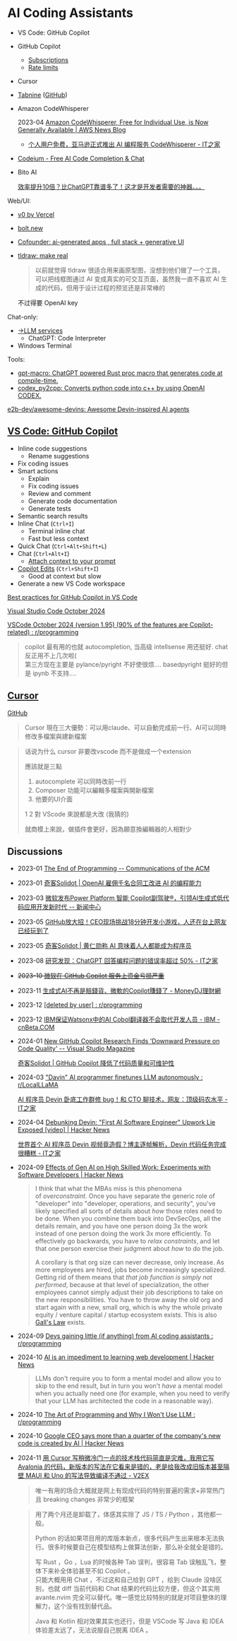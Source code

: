 # AI Coding Assistants
- VS Code: GitHub Copilot
- GitHub Copilot
  - [Subscriptions](https://docs.github.com/en/copilot/about-github-copilot/subscription-plans-for-github-copilot)
  - [Rate limits](https://docs.github.com/en/github-models/prototyping-with-ai-models#rate-limits)
- Cursor
- [Tabnine](https://www.tabnine.com/) ([GitHub](https://github.com/codota/TabNine))
- Amazon CodeWhisperer

  2023-04 [Amazon CodeWhisperer, Free for Individual Use, is Now Generally Available | AWS News Blog](https://aws.amazon.com/cn/blogs/aws/amazon-codewhisperer-free-for-individual-use-is-now-generally-available/)
  - [个人用户免费，亚马逊正式推出 AI 编程服务 CodeWhisperer - IT之家](https://m.ithome.com/html/686391.htm)
- [Codeium - Free AI Code Completion & Chat](https://codeium.com/)
- Bito AI

  [效率提升10倍？比ChatGPT靠谱多了！这才是开发者需要的神器。。。](https://mp.weixin.qq.com/s/q7XiJrsbq-DDML0L2Ngz5w)

Web/UI:
- [v0 by Vercel](https://v0.dev/)
- [bolt.new](https://bolt.new/)
- [Cofounder: ai-generated apps , full stack + generative UI](https://github.com/raidendotai/cofounder)
- [tldraw: make real](https://makereal.tldraw.com/)

  > 以前就觉得 tldraw 很适合用来画原型图，没想到他们做了一个工具，可以把线框图通过 AI 变成真实的可交互页面，虽然我一直不喜欢 AI 生成的代码，但用于设计过程的预览还是非常棒的

  不过得要 OpenAI key

Chat-only:
- [→LLM services](https://github.com/Chaoses-Ib/ArtificialIntelligence/blob/main/Language/Models/Services.md)
  - ChatGPT: Code Interpreter
- Windows Terminal

Tools:
- [gpt-macro: ChatGPT powered Rust proc macro that generates code at compile-time.](https://github.com/retrage/gpt-macro)
- [codex\_py2cpp: Converts python code into c++ by using OpenAI CODEX.](https://github.com/alxschwrz/codex_py2cpp)

[e2b-dev/awesome-devins: Awesome Devin-inspired AI agents](https://github.com/e2b-dev/awesome-devins)

## [VS Code: GitHub Copilot](https://code.visualstudio.com/docs/copilot/overview)
- Inline code suggestions
  - Rename suggestions
- Fix coding issues
- Smart actions
  - Explain
  - Fix coding issues
  - Review and comment
  - Generate code documentation
  - Generate tests
- Semantic search results
- Inline Chat (`Ctrl+I`)
  - Terminal inline chat
  - Fast but less context
- Quick Chat (`Ctrl+Alt+Shift+L`)
- Chat (`Ctrl+Alt+I`)
  - [Attach context to your prompt](https://code.visualstudio.com/docs/copilot/copilot-vscode-features#_attach-context-to-your-prompt)
- [Copilot Edits](https://code.visualstudio.com/docs/copilot/copilot-edits) (`Ctrl+Shift+I`)
  - Good at context but slow
- Generate a new VS Code workspace

[Best practices for GitHub Copilot in VS Code](https://code.visualstudio.com/docs/copilot/prompt-crafting)

[Visual Studio Code October 2024](https://code.visualstudio.com/updates/v1_95)

[VSCode October 2024 (version 1.95) (90% of the features are Copilot-related) : r/programming](https://www.reddit.com/r/programming/comments/1gf0vf9/vscode_october_2024_version_195_90_of_the/)

> copilot 最有用的也就 autocompletion, 当高级 intellsense 用还挺好. chat 反正用不上几次啦(  
> 第三方现在主要是 pylance/pyright 不好使很烦.... basedpyright 挺好的但是 ipynb 不支持....

## [Cursor](https://www.cursor.so/)
[GitHub](https://github.com/getcursor/cursor)

> Cursor 現在三大優勢：可以用claude、可以自動完成前一行、AI可以同時修改多檔案與建新檔案

> 话说为什么 cursor 非要改vscode 而不是做成一个extension
>
> 應該就是三點
> 1. autocomplete 可以同時改前一行
> 2. Composer 功能可以編輯多檔案與開新檔案
> 3. 他要的UI介面
> 
> 1 2 對 VScode 來說都是大改 (我猜的)
> 
> 就商模上來說，做插件會更好，因為願意換編輯器的人相對少

## Discussions
- 2023-01 [The End of Programming -- Communications of the ACM](https://cacm.acm.org/opinion/the-end-of-programming/)
- 2023-01 [奇客Solidot | OpenAI 雇佣千名合同工改进 AI 的编程能力](https://www.solidot.org/story?sid=73986)
- 2023-03 [微软发布Power Platform 智能 Copilot副驾驶®，引领AI生成式低代码应用开发新时代 -- 新闻中心](https://news.microsoft.com/zh-cn/%E5%BE%AE%E8%BD%AF%E5%8F%91%E5%B8%83power-platform-copilot%EF%BC%8C%E5%BC%95%E9%A2%86ai%E7%94%9F%E6%88%90%E5%BC%8F%E4%BD%8E%E4%BB%A3%E7%A0%81%E5%BA%94%E7%94%A8%E5%BC%80%E5%8F%91%E6%96%B0%E6%97%B6/)
- 2023-05 [GitHub放大招！CEO现场挑战18分钟开发小游戏，人还在台上网友已经玩到了](https://mp.weixin.qq.com/s/YSZCcHmxIcCEVVsbOTOCRQ)
- 2023-05 [奇客Solidot | 黄仁勋称 AI 意味着人人都能成为程序员](https://www.solidot.org/story?sid=75099)
- 2023-08 [研究发现：ChatGPT 回答编程问题的错误率超过 50% - IT之家](https://www.ithome.com/0/711/016.htm)
- ~~2023-10 [微软在 GitHub Copilot 服务上资金亏损严重](https://t.me/CE_Observe/29669)~~
- 2023-11 [生成式AI不再是賠錢貨、微軟的Copilot賺錢了 - MoneyDJ理財網](https://www.moneydj.com/kmdj/news/newsviewer.aspx?a=dbe78aef-36c4-4db4-a39e-aa85d379b921)
- 2023-12 [\[deleted by user\] : r/programming](https://www.reddit.com/r/programming/comments/189a2na/deleted_by_user/)
- 2023-12 [IBM保证Watsonx中的AI Cobol翻译器不会取代开发人员 - IBM - cnBeta.COM](https://www.cnbeta.com.tw/articles/tech/1403697.htm)
- 2024-01 [New GitHub Copilot Research Finds 'Downward Pressure on Code Quality' -- Visual Studio Magazine](https://visualstudiomagazine.com/articles/2024/01/25/copilot-research.aspx)

  [奇客Solidot | GitHub Copilot 降低了代码质量和可维护性](https://www.solidot.org/story?sid=77243)

- 2024-03 ["Davin" AI programmer finetunes LLM autonomously : r/LocalLLaMA](https://www.reddit.com/r/LocalLLaMA/comments/1bczirs/davin_ai_programmer_finetunes_llm_autonomously/)

  [AI 程序员 Devin 卧底工作群修 bug！和 CTO 聊技术，网友：顶级码农水平 - IT之家](https://www.ithome.com/0/756/254.htm)

- 2024-04 [Debunking Devin: "First AI Software Engineer" Upwork Lie Exposed \[video\] | Hacker News](https://news.ycombinator.com/item?id=40008109)

  [世界首个 AI 程序员 Devin 视频竟造假？博主逐帧解析，Devin 代码任务完成很糟糕 - IT之家](https://www.ithome.com/0/761/728.htm)

- 2024-09 [Effects of Gen AI on High Skilled Work: Experiments with Software Developers | Hacker News](https://news.ycombinator.com/item?id=41465081)

  > I think that what the MBAs miss is this phenomena of *overconstraint*. Once you have separate the generic role of "developer" into "developer, operations, and security", you've likely specified all sorts of details about *how* those roles need to be done. When you combine them back into DevSecOps, all the details remain, and you have one person doing 3x the work instead of one person doing the work 3x more efficiently. To effectively go backwards, you have to *relax constraints*, and let that one person exercise their judgment about *how* to do the job.
  > 
  > A corollary is that org size can never decrease, only increase. As more employees are hired, jobs become increasingly specialized. Getting rid of them means that *that job function is simply not performed*, because at that level of specialization, the other employees cannot simply adjust their job descriptions to take on the new responsibilities. You have to throw away the old org and start again with a new, small org, which is why the whole private equity / venture capital / startup ecosystem exists. This is also [Gall's Law](https://en.wikipedia.org/wiki/John_Gall_(author)#Gall's_law) exists.

- 2024-09 [Devs gaining little (if anything) from AI coding assistants : r/programming](https://www.reddit.com/r/programming/comments/1fs72u2/devs_gaining_little_if_anything_from_ai_coding/)
- 2024-10 [AI is an impediment to learning web development | Hacker News](https://news.ycombinator.com/item?id=41757711)

  > LLMs don't require you to form a mental model and allow you to skip to the end result, but in turn you won't *have* a mental model when you actually need one (for example, when you need to verify that your LLM has architected the code in a reasonable way).

- 2024-10 [The Art of Programming and Why I Won't Use LLM : r/programming](https://www.reddit.com/r/programming/comments/1g2n812/the_art_of_programming_and_why_i_wont_use_llm/)
- 2024-10 [Google CEO says more than a quarter of the company's new code is created by AI | Hacker News](https://news.ycombinator.com/item?id=41991291)
- 2024-11 [用 Cursor 写稍微冷门一点的技术栈代码简直是灾难，我用它写 Avalonia 的代码，新版本的写法在它看来是错的，老是给我改成旧版本甚至隔壁 MAUI 和 Uno 的写法导致编译不通过 - V2EX](https://www.v2ex.com/t/1089638)

  > 唯一有用的场合大概就是网上有现成代码的特别普遍的需求+非常热门且 breaking changes 非常少的框架

  > 用了两个月还是卸载了，体感其实除了 JS / TS / Python ，其他都一般。
  > 
  > Python 的话如果项目用的库版本新点，很多代码产生出来根本无法执行。很多时候要自己在模型结构上做算法创新，那么补全就全是错的。
  > 
  > 写 Rust ，Go ，Lua 的时候各种 Tab 误判，很容易 Tab 误触乱飞，整体下来补全体验甚至不如 Copilot 。  
  > 只能大概用用 Chat ，不过这和自己给到 GPT ，给到 Claude 没啥区别，也就 diff 当前代码和 Chat 结果的代码比较方便，但这个其实用 avante.nvim 完全可以替代。唯一感觉比较特别的就是对项目整体的理解力，这个没有找到替代品。
  > 
  > Java 和 Kotlin 相对效果其实也还行，但是 VSCode 写 Java 和 IDEA 体验差太远了，无法说服自己脱离 IDEA 。